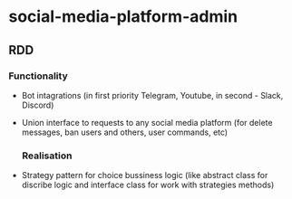 # social-media-platform-admin

## RDD

### Functionality
* Bot intagrations (in first priority Telegram, Youtube, in second - Slack, Discord)
* Union interface to requests to any social media platform (for delete messages, ban users and others, user commands, etc)

  ### Realisation
* Strategy pattern for choice bussiness logic (like abstract class for discribe logic and interface class for work with strategies methods)
